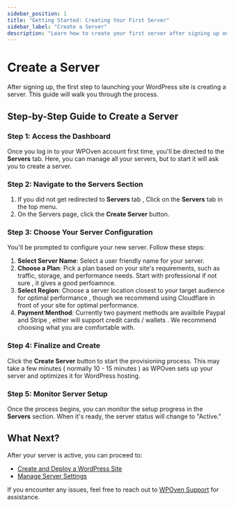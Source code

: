 ```yaml
---
sidebar_position: 1
title: "Getting Started: Creating Your First Server"
sidebar_label: "Create a Server"
description: "Learn how to create your first server after signing up on WPOven."
---
```


# Create a Server

After signing up, the first step to launching your WordPress site is creating a server. This guide will walk you through the process.

## Step-by-Step Guide to Create a Server

### Step 1: Access the Dashboard
Once you log in to your WPOven account first time, you'll be directed to the **Servers** tab. Here, you can manage all your servers, but to start it will ask you to create a server.

### Step 2: Navigate to the Servers Section
1. If you did not get redirected to **Servers** tab , Click on the **Servers** tab in the top menu.
2. On the Servers page, click the **Create Server** button.

### Step 3: Choose Your Server Configuration
You'll be prompted to configure your new server. Follow these steps:

1. **Select Server Name**: Select a user friendly name for your server.
2. **Choose a Plan**: Pick a plan based on your site's requirements, such as traffic, storage, and performance needs. Start with professional if not sure , it gives a good perfoamnce. 
3. **Select Region**: Choose a server location closest to your target audience for optimal performance , though we recommend using Cloudflare in front of your site for optimal performance.
4. **Payment Menthod**: Currently two payment methods are availbile Paypal and Stripe , either will support credit cards / wallets . We recommend choosing what you are comfortable with. 

### Step 4: Finalize and Create
Click the **Create Server** button to start the provisioning process. This may take a few minutes ( normally 10 - 15 minutes ) as WPOven sets up your server and optimizes it for WordPress hosting.

### Step 5: Monitor Server Setup
Once the process begins, you can monitor the setup progress in the **Servers** section. When it's ready, the server status will change to "Active."

## What Next?
After your server is active, you can proceed to:

- [Create and Deploy a WordPress Site](./create-wordpress-site)
- [Manage Server Settings](./server-management)

If you encounter any issues, feel free to reach out to [WPOven Support](./support) for assistance.